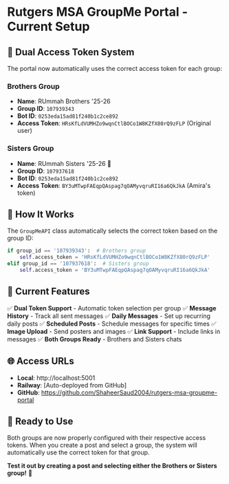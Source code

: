 # Rutgers MSA GroupMe Portal - Current Setup

## 🎯 **Dual Access Token System**

The portal now automatically uses the correct access token for each group:

### **Brothers Group**
- **Name**: RUmmah Brothers '25-26
- **Group ID**: `107939343`
- **Bot ID**: `0253eda15ad81f240b1c2ce892`
- **Access Token**: `HRsKfLdVUMHZo9wqnCtlBOCo1W8KZfX80rQ9zFLP` (Original user)

### **Sisters Group**
- **Name**: RUmmah Sisters '25-26 💫
- **Group ID**: `107937618`
- **Bot ID**: `0253eda15ad81f240b1c2ce892`
- **Access Token**: `BY3uMTwpFAEqpQAspag7qOAMyvqruRI16a6QkJkA` (Amira's token)

## 🔧 **How It Works**

The `GroupMeAPI` class automatically selects the correct token based on the group ID:

```python
if group_id == '107939343':  # Brothers group
    self.access_token = 'HRsKfLdVUMHZo9wqnCtlBOCo1W8KZfX80rQ9zFLP'
elif group_id == '107937618':  # Sisters group
    self.access_token = 'BY3uMTwpFAEqpQAspag7qOAMyvqruRI16a6QkJkA'
```

## 🚀 **Current Features**

✅ **Dual Token Support** - Automatic token selection per group
✅ **Message History** - Track all sent messages
✅ **Daily Messages** - Set up recurring daily posts
✅ **Scheduled Posts** - Schedule messages for specific times
✅ **Image Upload** - Send posters and images
✅ **Link Support** - Include links in messages
✅ **Both Groups Ready** - Brothers and Sisters chats

## 🌐 **Access URLs**

- **Local**: http://localhost:5001
- **Railway**: [Auto-deployed from GitHub]
- **GitHub**: https://github.com/ShaheerSaud2004/rutgers-msa-groupme-portal

## 📱 **Ready to Use**

Both groups are now properly configured with their respective access tokens. When you create a post and select a group, the system will automatically use the correct token for that group.

**Test it out by creating a post and selecting either the Brothers or Sisters group!** 🎊
